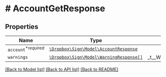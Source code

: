 # # AccountGetResponse



## Properties

Name | Type | Description | Notes
------------ | ------------- | ------------- | -------------
| `account`<sup>*_required_</sup> | [```\Dropbox\Sign\Model\AccountResponse```](AccountResponse.md) |    |  |
| `warnings` | [```\Dropbox\Sign\Model\WarningResponse[]```](WarningResponse.md) |  _t__WarningResponse::LIST_DESCRIPTION  |  |

[[Back to Model list]](../../README.md#models) [[Back to API list]](../../README.md#endpoints) [[Back to README]](../../README.md)

